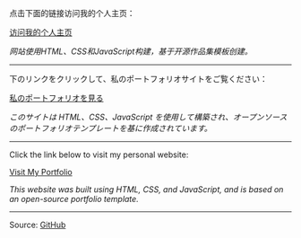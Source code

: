 点击下面的链接访问我的个人主页：

<a href="https://Konako39.github.io" target="_blank">访问我的个人主页</a>

*网站使用HTML、CSS和JavaScript构建，基于开源作品集模板创建。*

---------------------------------------------------------------

下のリンクをクリックして、私のポートフォリオサイトをご覧ください：

<a href="https://Konako39.github.io" target="_blank">私のポートフォリオを見る</a>

*このサイトは HTML、CSS、JavaScript を使用して構築され、オープンソースのポートフォリオテンプレートを基に作成されています。*

---------------------------------------------------------------

Click the link below to visit my personal website:

<a href="https://Konako39.github.io" target="_blank">Visit My Portfolio</a>

*This website was built using HTML, CSS, and JavaScript, and is based on an open-source portfolio template.*

---------------------------------------------------------------

Source: <a href="https://github.com/nisarhassan12/portfolio-template" target="_blank">GitHub</a>